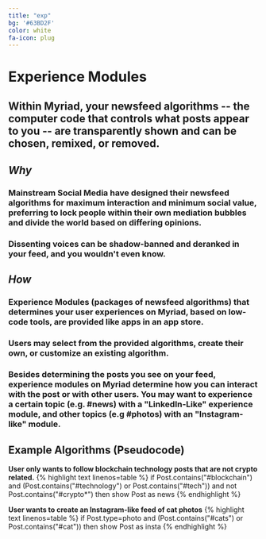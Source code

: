 ```yaml
---
title: "exp"
bg: '#63BD2F'
color: white
fa-icon: plug
---
```



# Experience Modules

## Within Myriad, your newsfeed algorithms -- the computer code that controls what posts appear to you -- are transparently shown and can be chosen, remixed, or removed.

## *Why*

### Mainstream Social Media have designed their newsfeed algorithms for maximum interaction and minimum social value, preferring to lock people within their own mediation bubbles and divide the world based on differing opinions. 

### Dissenting voices can be shadow-banned and deranked in your feed, and you wouldn't even know. 

## *How*

### Experience Modules (packages of newsfeed algorithms) that determines your user experiences on Myriad, based on low-code tools, are provided like apps in an app store. 

### Users may select from the provided algorithms, create their own, or customize an existing algorithm.

### Besides determining the posts you see on your feed, experience modules on Myriad determine how you can interact with the post or with other users. You may want to experience a certain topic (e.g. #news) with a "LinkedIn-Like" experience module, and other topics (e.g #photos) with an "Instagram-like" module.

## Example Algorithms (Pseudocode)

**User only wants to follow blockchain technology posts that are not crypto related.**
{% highlight text linenos=table %}
if Post.contains("#blockchain") and 
(Post.contains("#technology") or Post.contains("#tech"))
and not Post.contains("#crypto*") then
show Post as news
{% endhighlight %}


**User wants to create an Instagram-like feed of cat photos**
{% highlight text linenos=table %}
if Post.type=photo and 
(Post.contains("#cats") or Post.contains("#cat")) then
show Post as insta
{% endhighlight %}